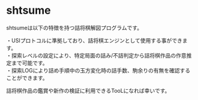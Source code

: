 #  shtsume

shtsumeは以下の特徴を持つ詰将棋解図プログラムです。

・USIプロトコルに準拠しており、詰将棋エンジンとして使用する事ができます。   
・探索レベルの設定により、特定局面の詰み/不詰判定から詰将棋作品の作意推定まで可能です。  
・探索LOGにより詰め手順中の玉方変化時の詰手数、駒余りの有無を確認することができます。

詰将棋作品の鑑賞や新作の検証に利用できるTooLになれば幸いです。


